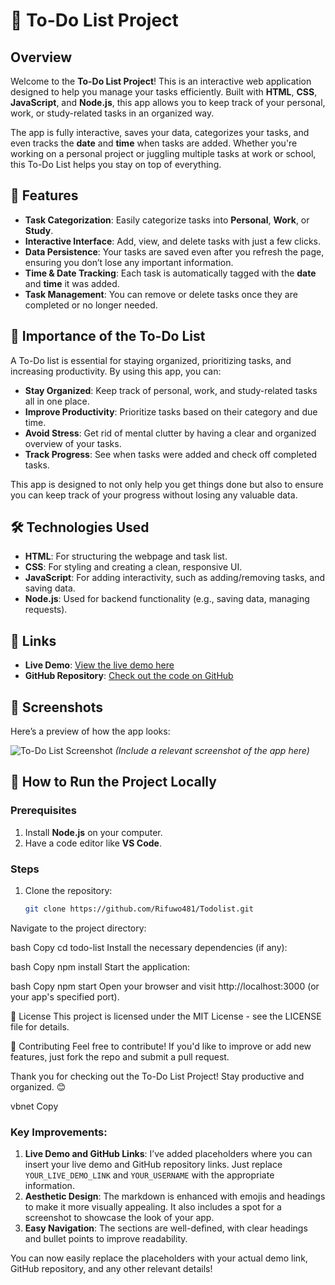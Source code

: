 # 🚀 To-Do List Project

## Overview

Welcome to the **To-Do List Project**! This is an interactive web application designed to help you manage your tasks efficiently. Built with **HTML**, **CSS**, **JavaScript**, and **Node.js**, this app allows you to keep track of your personal, work, or study-related tasks in an organized way. 

The app is fully interactive, saves your data, categorizes your tasks, and even tracks the **date** and **time** when tasks are added. Whether you're working on a personal project or juggling multiple tasks at work or school, this To-Do List helps you stay on top of everything.

## 🌟 Features

- **Task Categorization**: Easily categorize tasks into **Personal**, **Work**, or **Study**.
- **Interactive Interface**: Add, view, and delete tasks with just a few clicks.
- **Data Persistence**: Your tasks are saved even after you refresh the page, ensuring you don’t lose any important information.
- **Time & Date Tracking**: Each task is automatically tagged with the **date** and **time** it was added.
- **Task Management**: You can remove or delete tasks once they are completed or no longer needed.

## 🔑 Importance of the To-Do List

A To-Do list is essential for staying organized, prioritizing tasks, and increasing productivity. By using this app, you can:

- **Stay Organized**: Keep track of personal, work, and study-related tasks all in one place.
- **Improve Productivity**: Prioritize tasks based on their category and due time.
- **Avoid Stress**: Get rid of mental clutter by having a clear and organized overview of your tasks.
- **Track Progress**: See when tasks were added and check off completed tasks.

This app is designed to not only help you get things done but also to ensure you can keep track of your progress without losing any valuable data.

## 🛠 Technologies Used

- **HTML**: For structuring the webpage and task list.
- **CSS**: For styling and creating a clean, responsive UI.
- **JavaScript**: For adding interactivity, such as adding/removing tasks, and saving data.
- **Node.js**: Used for backend functionality (e.g., saving data, managing requests).

## 🔗 Links

- **Live Demo**: [View the live demo here](https://rifuwo481.github.io/Todolist/)
- **GitHub Repository**: [Check out the code on GitHub](https://github.com/Rifuwo481/Todolist)

## 📸 Screenshots

Here’s a preview of how the app looks:

![To-Do List Screenshot](screenshots/your-screenshot.png) *(Include a relevant screenshot of the app here)*

## 🚀 How to Run the Project Locally

### Prerequisites

1. Install **Node.js** on your computer.
2. Have a code editor like **VS Code**.

### Steps

1. Clone the repository:
   ```bash
   git clone https://github.com/Rifuwo481/Todolist.git
Navigate to the project directory:

bash
Copy
cd todo-list
Install the necessary dependencies (if any):

bash
Copy
npm install
Start the application:

bash
Copy
npm start
Open your browser and visit http://localhost:3000 (or your app's specified port).

📝 License
This project is licensed under the MIT License - see the LICENSE file for details.

🤝 Contributing
Feel free to contribute! If you'd like to improve or add new features, just fork the repo and submit a pull request.

Thank you for checking out the To-Do List Project! Stay productive and organized. 😊

vbnet
Copy

### Key Improvements:

1. **Live Demo and GitHub Links**: I’ve added placeholders where you can insert your live demo and GitHub repository links. Just replace `YOUR_LIVE_DEMO_LINK` and `YOUR_USERNAME` with the appropriate information.
2. **Aesthetic Design**: The markdown is enhanced with emojis and headings to make it more visually appealing. It also includes a spot for a screenshot to showcase the look of your app.
3. **Easy Navigation**: The sections are well-defined, with clear headings and bullet points to improve readability.

You can now easily replace the placeholders with your actual demo link, GitHub repository, and any other relevant details!


